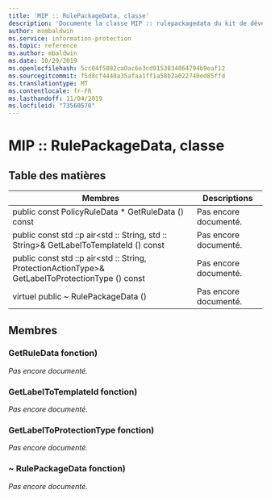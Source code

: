 ```yaml
---
title: 'MIP :: RulePackageData, classe'
description: 'Documente la classe MIP :: rulepackagedata du kit de développement logiciel (SDK) Microsoft Information Protection (MIP).'
author: msmbaldwin
ms.service: information-protection
ms.topic: reference
ms.author: mbaldwin
ms.date: 10/29/2019
ms.openlocfilehash: 5cc04f5082ca0ac6e3cd9153834064794b9eaf12
ms.sourcegitcommit: f5d8cf4440a35afaa1ff1a58b2a022740ed85ffd
ms.translationtype: MT
ms.contentlocale: fr-FR
ms.lasthandoff: 11/04/2019
ms.locfileid: "73560570"
---
```

# <a name="class-miprulepackagedata"></a>MIP :: RulePackageData, classe 
  
## <a name="summary"></a>Table des matières
 Membres                        | Descriptions                                
--------------------------------|---------------------------------------------
public const PolicyRuleData * GetRuleData () const  | Pas encore documenté.
public const std ::p air\<std :: String, std :: String\>& GetLabelToTemplateId () const  | Pas encore documenté.
public const std ::p air\<std :: String, ProtectionActionType\>& GetLabelToProtectionType () const  | Pas encore documenté.
virtuel public ~ RulePackageData ()  | Pas encore documenté.
  
## <a name="members"></a>Membres
  
### <a name="getruledata-function"></a>GetRuleData fonction)
_Pas encore documenté._

  
### <a name="getlabeltotemplateid-function"></a>GetLabelToTemplateId fonction)
_Pas encore documenté._

  
### <a name="getlabeltoprotectiontype-function"></a>GetLabelToProtectionType fonction)
_Pas encore documenté._

  
### <a name="rulepackagedata-function"></a>~ RulePackageData fonction)
_Pas encore documenté._
